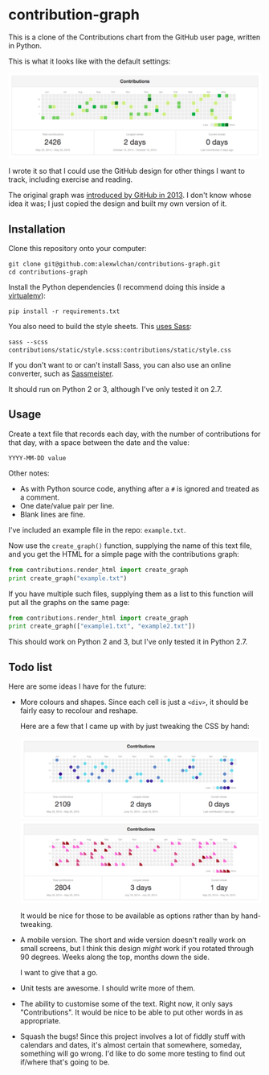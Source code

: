 # contribution-graph

This is a clone of the Contributions chart from the GitHub user page, written in Python.

This is what it looks like with the default settings:

<img src="screenshot-green.png">

I wrote it so that I could use the GitHub design for other things I want to track, including exercise and reading.

The original graph was [introduced by GitHub in 2013](https://github.com/blog/1360-introducing-contributions). I don't know whose idea it was; I just copied the design and built my own version of it.

## Installation

Clone this repository onto your computer:

```none
git clone git@github.com:alexwlchan/contributions-graph.git
cd contributions-graph
```

Install the Python dependencies (I recommend doing this inside a [virtualenv](https://pypi.python.org/pypi/virtualenv)):

```none
pip install -r requirements.txt
```

You also need to build the style sheets. This [uses Sass](http://sass-lang.com):

```none
sass --scss contributions/static/style.scss:contributions/static/style.css
```

If you don't want to or can't install Sass, you can also use an online converter, such as [Sassmeister](http://sassmeister.com).

It should run on Python 2 or 3, although I've only tested it on 2.7.

## Usage

Create a text file that records each day, with the number of contributions for that day, with a space between the date and the value:

    YYYY-MM-DD value

Other notes:

*   As with Python source code, anything after a `#` is ignored and treated as a comment.
*   One date/value pair per line.
*   Blank lines are fine.

I've included an example file in the repo: `example.txt`.

Now use the `create_graph()` function, supplying the name of this text file, and you get the HTML for a simple page with the contributions graph:

```python
from contributions.render_html import create_graph
print create_graph("example.txt")
```

If you have multiple such files, supplying them as a list to this function will put all the graphs on the same page:

```python
from contributions.render_html import create_graph
print create_graph(["example1.txt", "example2.txt"])
```

This should work on Python 2 and 3, but I've only tested it in Python 2.7.

## Todo list

Here are some ideas I have for the future:

*   More colours and shapes. Since each cell is just a `<div>`, it should be  fairly easy to recolour and reshape.

    Here are a few that I came up with by just tweaking the CSS by hand:

    <img src="screenshot-blue.png">

    <img src="screenshot-red.png">

    It would be nice for those to be available as options rather than by hand-tweaking.

*   A mobile version. The short and wide version doesn't really work on small screens, but I think this design *might* work if you rotated through 90 degrees. Weeks along the top, months down the side.

    I want to give that a go.

*   Unit tests are awesome. I should write more of them.

*   The ability to customise some of the text. Right now, it only says "Contributions". It would be nice to be able to put other words in as appropriate.

*   Squash the bugs! Since this project involves a lot of fiddly stuff with calendars and dates, it's almost certain that somewhere, someday, something will go wrong. I'd like to do some more testing to find out if/where that's going to be.